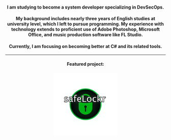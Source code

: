 <div align="center">

#### I am studying to become a system developer specializing in DevSecOps. 

#### My background includes nearly three years of English studies at university level, which I left to pursue programming. My experience with technology extends to proficient use of Adobe Photoshop, Microsoft Office, and music production software like FL Studio.

#### Currently, I am focusing on becoming better at C# and its related tools.

---

#### Featured project:

<a href="https://github.com/SodenSys/safeLockr">
  <img src="https://github.com/SodenSys/safeLockr/blob/main/safeLockr1.png" width="200" alt="safeLockr">
</a>

</div>
